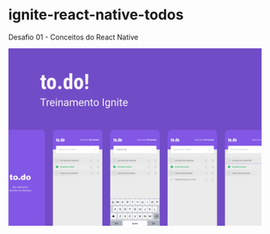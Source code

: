 # ignite-react-native-todos
Desafio 01 - Conceitos do React Native

![capa do todo](https://github.com/Biz1999/ignite-react-native-todos/blob/main/src/assets/images/logo/todo.png)
